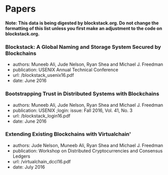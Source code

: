 # Papers

**Note: This data is being digested by blockstack.org. Do not change the formatting of this list unless you first make an adjustment to the code on blockstack.org.**

### Blockstack: A Global Naming and Storage System Secured by Blockchains

- authors: Muneeb Ali, Jude Nelson, Ryan Shea and Michael J. Freedman
- publication: USENIX Annual Technical Conference
- url: /blockstack_usenix16.pdf
- date: June 2016

### Bootstrapping Trust in Distributed Systems with Blockchains

- authors: Muneeb Ali, Jude Nelson, Ryan Shea and Michael J. Freedman
- publication: USENIX ;login: issue: Fall 2016, Vol. 41, No. 3
- url: /blockstack_login16.pdf
- date: June 2016

### Extending Existing Blockchains with Virtualchain'

- authors: Jude Nelson, Muneeb Ali, Ryan Shea and Michael J. Freedman
- publication: Workshop on Distributed Cryptocurrencies and Consensus Ledgers
- url: /virtualchain_dccl16.pdf
- date: July 2016
